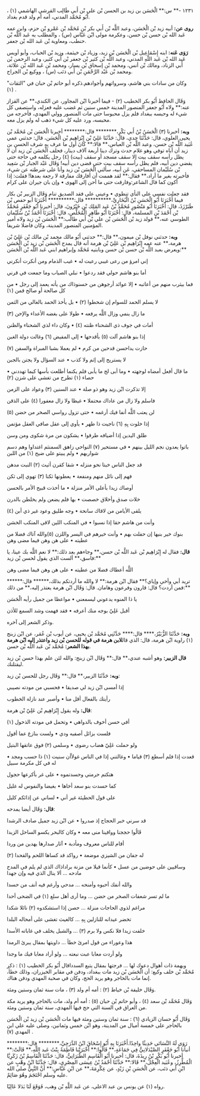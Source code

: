 ١٢٣١ -** س:** الْحَسَن بن زيد بن الحسن بْن علي بْن أَبي طَالِب القرشي الهاشمي (١) ، أَبُو مُحَمَّد المدني، أمه أم ولد قدم بغداد.

**روى عن:** أبيه زيد بْن الْحَسَن، وعبد اللَّه بْن أَبي بكر بْن مُحَمَّد بْن عَمْرو بْن حزم، وابن عمه عَبد الله بْن حسن بْن حسن، وعكرمة مولى ابْن عَبَّاس (س) ، والمطلب به عَبد اللَّه بْن حنطب، ومعاوية بْن عَبد الله بْن جعفر.

**رَوَى عَنه:** ابنه إِسْمَاعِيل بْن الْحَسَن بْن زيد، وزياد بْن خيثمة، وزيد بْن الحباب، وأبو أويس عَبد الله بْن عَبد اللَّهِ المدني، وعبد اللَّه بْن كثير بْن جعفر بْن أَبي كثير، وعبد الرحمن بْن أَبي الزناد، ومالك بْن أنس، ومحمد بْن إسحاق بْن يسار، ومحمد بْن عَبد الله بْن علاثة، ومحمد بْن عَبْد الرَّحْمَنِ بْن أَبي ذئب (س) ، ووكيع بْن الجراح.

وكان من سادات بني هاشم، وسرواتهم وأجوادهم.ذكره أبو حاتم بْن حبان في "الثقات" (١) .

وَقَال الحافظ أَبُو بكر الخطيب (٢) - فيما أخبرنا ابْن المجاور، عن الكندي،** عن القزاز عنه:** ولاه أَبُو جعفر المنصور المدينة خمس سنين ثم غضب عليه فعزله، واستصفى كل شيء له وحبسه ببغداد فلم يزل محبوسا حتى مات المنصور وولي المهدي، فأخرجه من محبسه، ورد عليه كل شيء ذهب له ولم يزل معه.

**وبه:** أخبرنا (٣) الْحَسَنُ بْنُ أَبي بَكْرٍ،******** قال:******** أخبرنا الْحَسَن بْن مُحَمَّد بْن يحيى العلوي، قال: حَدَّثَنَا جدي، قال: حَدَّثَنَا عَلِيّ بْن إِبْرَاهِيم بْن الْحَسَن، قال: حدثني عمي عُبَيد اللَّه بْن حسن، وعبد اللَّه بْن العباس،** قالا:** كَانَ أول ما عرف بِهِ شرف الحسن بن زيد أن أباه توفي وهو غلام حدث وترك دينا أربعة آلاف دينار، فحلف الْحَسَن بْن زيد أن لا يظل رأسه سقف بيت إلا سقف مسجد أو سقف (بيت) (٤) رجل يكلمه في حاجة حتى يقضي دين أبيه، فلم يظل رأسه سقف بيت حتى قضى دين أبيه! وَقَال عَبْد الجبار بْن سَعِيد بْن سُلَيْمان المساحقي، عَن أبيه، سألني الْحَسَن بْن زيد وأنا على شرطته عن شيء، فأخبرته بغير ما أراد،** فقال:** لقد هممت أن أفارقك مفارقة لا رجعة بعدها! فقلت: إذا أكون كما قال الشاعر:وفارقت حتى ما أحن إلى الهوى • وإن بان جيران على كرام

فقد جعلت نفسي على النأي تنطوي • وعيني على فقد الصديق تنام وَقَال الزبير بْن بكار فيما أَخْبَرَنَا أَبُو الْحَسَنِ بْنُ الْبُخَارِيِّ،********** قال:********** أَخْبَرَنَا أبو حفص بْن طَبَرْزَذَ، قال: أَخْبَرَنَا أَبُو مَنْصُورٍ مُحَمَّدُ بْنُ عَبد المَلِك بْنِ خَيْرُونَ، قال: أخبرنا أَبُو جَعْفَرٍ مُحَمَّدُ بْن أَحْمَدَ بْنِ المسلمة، قال: أَخْبَرَنَا أَبُو طَاهِرٍ الْمُخَلَّصِ، قال: أَخْبَرَنَا أَحْمَدُ بْنُ سُلَيْمان الطوسي عنه،** فولد زيد بْن الْحَسَن بْن علي بْن أَبي طالب:** الْحَسَن بْن زيد ولاه أمير المؤمنين المنصور المدينة، وكان فاضلا شريفا.

**وبه:** حدثني نوفل بْن ميمون،** قال:** حدثني أَبُو مالك محمد بْن مالك بْن عَلِيّ بْن هرمة،** عنه عمه إِبْرَاهِيم بْن عَلِيّ بْن هرمة أنه قال يمدح الْحَسَن بْن زيد بْن الْحَسَن ويعرض بعبد اللَّه بْن حسن بْن حسن وبابنيه مُحَمَّد وإبراهيم ابني عَبد اللَّه بْن الْحَسَن:**

إني امرؤ من رعى غيبي رعيت له • غيب الذمام ومن أنكرت أنكرني

أما بنو هاشم حولي فقد ردعوا • نبلي الصياب وما جمعت في قرني

فما بيثرب منهم من أعاتبه • إلا عوائد أرجوهن من حسنوذاك من يأته يعمد إلى رجل • من كل صالحة أو صالح قمن (١)

لا يسلم الحمد للسوام إن شحطوا (٢) • بل يأخذ الحمد بالغالي من الثمن

ما زال ينمي وزال اللَّه يرفعه • طولا على بغضه الأعداء والإحن (٣)

أمات في جوف ذي الشحناء ظنته (٤) • وكان داء لذي الشحناء والظنن

إذا بنو هاشم آلت (٥) بأقدحها • إلى المفيض (٦) وغالت دولة الغبن

حازت يداحسن قدحين من كرم • لم يعملا بشبا المبراة والسفن (٧)

لا يستريح إلى إثم ولا كذب • عند السؤال ولا يجتن بالجبن

ما قال أفعل أمضاه لوجهته • وما أبى لج ما يأبى فلم يكنما أطلعت بأسها كيما تهددني • حصاء (١) تطرح من تغشى على شزن (٢)

إلا تذكرت ابْن زيد وهو ذو صلة • عند السنين (٣) وعواد على الزمن

فاسلم ولا زال من عاداك محتملا • غيظا ولا زال معفورا (٤) على الذقن

لن يعتب اللَّه أنفا فيك أرغمه • حتى تزول رواسي الصخر من حضن (٥)

إذا خلوت بِهِ (٦) ناجيت ذا طهر • يأوي إلى عقل صافي العقل مؤتمن

طلق اليدين إذا أضيافه طرقوا • يشكون من مرة شكوى ومن وسن

باتوا يعدون نجم الليل بينهم • في مستحير (٧) النواحي زاهق السمنثم اغتداوا وهم دسم شواربهم • ولم يبيتو على ضيح (١) من اللبن

قد جعل الناس خبتا نحو منزله • شقا كقرن أثيث (٢) النبت مدهن

فهم إلى نائل منهم ومنفعة • يعطونها ثكنا (٣) تهوي إلى ثكن

أوصاك زيدا بأعلى الأمر منزلة • ما أخذت قبيح الأمر بالحسن

خلات صدق وأخلاق خصصت • بها فلم يضعن ولم يخلطن بالدرن

يلقى الأيامن من لاقاك سانحة • وجه طليق وعود غير ذي أبن (٤)

وأنت من هاشم حقا إذا نسبوا • في المنكب اللين لاقى المنكب الخشن

بنوك خير بنيها إن حفلت بهم • وأنت خيرهم في اليسر واللزن (٥)والله آتاك فضلا من عطيته • على هن وهن فيما مضى وهن

**قال:** فقال له إِبْرَاهِيم بْن عَبد اللَّه بْن حسن،** وجاءهم بعد ذلك:** لا نعم اللَّه بك عينا، يا فاسق،** ألست الذي يقول لحسن بْن زيد:**

اللَّه أعطاك فضلا من عطيته • على هن وهن فيما مضى وهن

تريد أبي وأخي وإياي؟** فقال ابْن هرمة:** لا والله ما أردتكم بذلك،****** قال:****** فمن أردت؟ قال: قارون وفرعون وهامان. قال: وَقَال ابْن هرمة يعتذر إليه،** من ذلك:**

يا ذا المنوه يدعوني ليسمعني • مواعظا من جميل رأيه الْحَسَن

أقبل عَلِيّ بوجه منك أعرفه • فقد فهمت وشد السمع للأذن

وذكر الشعر إلى آخره.

**وبه:** حَدَّثَنَا الزُّبَيْرُ،**** قال:**** حَدَّثَنِي مُحَمَّد بْن يحيى، عن أيوب بْن عُمَر، عن ابْن زبنج (١) راوية ابْن هرمة، قال: الذي قال**لابن هرمة في قوله للحسن بْن زيد واعتذر إليه ابْن هرمة بهذا الشعر:** مُحَمَّد بْن عَبد اللَّه بْن حسن.

**قال الزبير:** وهو أشبه عندي،** قال:** وَقَال ابْن زبنج: والله لئن علم بهذا حسن بْن زيد ليقتلنك.

**وبه:** حَدَّثَنَا الزبير،** قال:** وَقَال رجل للحسن بْن زيد:

إذا أمسى ابْن زيد لي صديقا • فحسبي من مودته نصيبي

رأيتك بالفعال أقل منا • وأصبر عند نازلة الخطوب

**قال:** وله يقول إِبْرَاهِيم بْن عَلِيّ بْن هرمة:

أفي حسن أخوف بالدواهي • وتحمل في مودته الذحول (١)

فلست بزائل أصفيه ودي • ولست بنازع عما أقول

ولو حملت عَلِيّ هضاب رضوى • وسلمى (٢) فوق عاتقها البتيل

قعدت إذا فلم أسطع (٣) قياما • وغالتني إذا في الناس غولأأن سنيت (١) ذا حسب ومجد • له في كل مكرمة سبيل

هتكتم حرمتي وحسدتموه • على غر بأكرعها حجول

كما حسدت بنو سعد أخاها • بغيضا والنفوس له غليل

على قول الحطيئة غير أني • لساني عن إذائكم كليل

**قال:** وَقَال أيضا يمدحه:

قد سرني خبر الحجاج إذ صدروا • عن ابْن زيد جميل صادف الرشدا

قَالُوا حججنا ووافينا منى معه • وكان كالبحر يكسو الساحل الزبدا

أقام للناس معروف ومأدبة • آثار صدارها يهدين من وردا

له جفان من الشيزي موضعة • رواكد قد كساها اللحم والقحدا (٢)

وساقيين على حوضين من عسل • كأنما قيلا من مزنة براداذاك الذي لم يلم في المدح مادحه ... ألا ينال الذي فيه وإن جهدا

والله أنفك أحبوه وأمنحه ... مدحي وأرغم فيه أنف من حسدا

ما لم تسر شعفات الصخر من حضن ... وما أرى أهل سلع (١) في الضحى أحدا

مراغم لذوي الحاجات منزلة ... حصن إذا استشكدوه (٢) نائلا شكدا

تخضر عيدانه للنازلين بِهِ ... كالغيث تغشى على أمحاله البلدا

خلفت زيدا فلا نكس ولا برم (٣) ... والشبل يخلف في غاباته الأسدا

هذا وعوراء من قول امرئ خطأ ... داويتها بمقال يبرئ الرمدا

ولو أردت معابا عبت نبعته ... ولو أراد معابا فيك ما وجدا

وبهمة ذات أهوال دعوك لها ... فرجتها بمقال يتبع السدداقال أَبُو بكر الخطيب (١) : ذكر مُحَمَّد بْن خلف وكيع: أن الْحَسَن بْن زيد مات ببغداد، ودفن في مقابر الخيزران، وذلك خطأ، إنما مات بالحاجر وهو يريد الحج، وكان في صحبة المهدي ودفن هناك.

وَقَال خليفة بْن خياط (٢) : أمه أم ولد (٣) ، مات سنة ثمان وستين ومئة.

وَقَال مُحَمَّد بْن سعد (٤) ، وأبو حاتم بْن حبان (٥) : أمه أم ولد، مات بالحاجر وهو يريد مكة من العراق في السنة التي حج فيها المهدي، سنة ثمان وستين ومئة.

وَقَال أَبُو حسان الزيادي (٦) : سنة ثمان وستين ومئة فيها مات الْحَسَن بْن زيد بْن الْحَسَن بالحاجر على خمسة أميال من المدينة، وهو ابْن خمس وثمانين، وصلى عليه علي ابن المهدي (٧) .

رَوَى لَهُ النَّسَائي حَدِيثًا واحِدًا.أَخْبَرَنَا بِهِ أَبُو إِسْحَاقَ ابْنُ الدَّرَجِيِّ،******** قال:******** أنبأنا أَبُو جَعْفَرٍ الصَّيْدَلانِيُّ فِي جَمَاعَةٍ،** قَالُوا:** أَخْبَرَتْنا فَاطِمَةُ بِنْتُ عَبد اللَّهِ،** قَالَتْ:** أخبرنا أَبُو بَكْرِ بْنُ رِيذَةَ، قال: أخبرنا أَبُو الْقَاسِمِ الطَّبَرَانِيُّ، قال: حَدَّثَنَا الْقَاسِمُ بْنُ زَكَرِيَّا الْمُطِّرِزُ، وعُبَيد الْعِجْلُ،** قَالا:** حَدَّثَنَا أَحْمَدُ بْنُ عِيسَى المِصْرِي، قال: حَدَّثَنَا ابْنُ وهْبٍ عن ابْنِ أَبي ذئب، عن الْحَسَنِ بْنِ زَيْدٍ، عن عِكْرِمَةَ،** عن ابْنِ عَبَّاسٍ:** أَنَّ النَّبِيُّ صلى الله عليه وسلم احْتَجَمَ وهُوَ صَائِمٌ.

رواه (١) عن يونس بن عبد الاعلى، عن عَبد اللَّهِ بْن وهب، فَوَقَعَ لَنَا بَدَلا عَالِيًا.